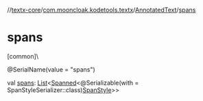 //[textx-core](../../../index.md)/[com.mooncloak.kodetools.textx](../index.md)/[AnnotatedText](index.md)/[spans](spans.md)

# spans

[common]\

@SerialName(value = &quot;spans&quot;)

val [spans](spans.md): [List](https://kotlinlang.org/api/latest/jvm/stdlib/kotlin.collections/-list/index.html)&lt;[Spanned](../-spanned/index.md)&lt;@Serializable(with = SpanStyleSerializer::class)[SpanStyle](https://developer.android.com/reference/kotlin/androidx/compose/ui/text/SpanStyle.html)&gt;&gt;
